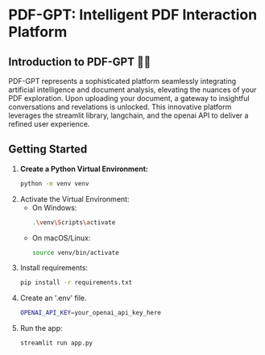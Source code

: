 # PDF-GPT: Intelligent PDF Interaction Platform

## Introduction to PDF-GPT 🤖📎
PDF-GPT represents a sophisticated platform seamlessly integrating artificial intelligence and document analysis, elevating the nuances of your PDF exploration. Upon uploading your document, a gateway to insightful conversations and revelations is unlocked. This innovative platform leverages the streamlit library, langchain, and the openai API to deliver a refined user experience.

## Getting Started
1. **Create a Python Virtual Environment:**
   ```bash
   python -m venv venv
2. Activate the Virtual Environment:
   - On Windows:
     ```bash
     .\venv\Scripts\activate
   - On macOS/Linux:
     ```bash
     source venv/bin/activate
3. Install requirements:
   ```bash
   pip install -r requirements.txt
5. Create an '.env' file.
   ```bash
   OPENAI_API_KEY=your_openai_api_key_here 
7. Run the app:
   ```bash
   streamlit run app.py 


